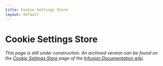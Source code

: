 ```yaml
---
title: Cookie Settings Store
layout: default
---
```


# Cookie Settings Store #

_This page is still under construction. An archived version can be found on the [Cookie Settings Store](http://wiki.fluidproject.org/display/docs/Cookie+Settings+Store) page of the [Infusion Documentation wiki](http://wiki.fluidproject.org/display/docs/Infusion+Documentation)._
